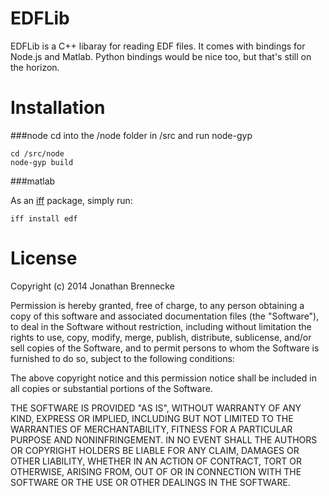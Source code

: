 EDFLib
======

EDFLib is a C++ libaray for reading EDF files. It comes with bindings for Node.js and Matlab.  Python bindings would be nice too, but that's still on the horizon.

Installation
=======

###node
cd into the /node folder in /src and run node-gyp

```
cd /src/node
node-gyp build

```

###matlab

As an [iff](http://www.elseiff.com/) package, simply run:

```
iff install edf
```


License
=======

Copyright (c) 2014 Jonathan Brennecke

Permission is hereby granted, free of charge, to any person obtaining a copy
of this software and associated documentation files (the "Software"), to deal
in the Software without restriction, including without limitation the rights
to use, copy, modify, merge, publish, distribute, sublicense, and/or sell
copies of the Software, and to permit persons to whom the Software is
furnished to do so, subject to the following conditions:

The above copyright notice and this permission notice shall be included in
all copies or substantial portions of the Software.

THE SOFTWARE IS PROVIDED "AS IS", WITHOUT WARRANTY OF ANY KIND, EXPRESS OR
IMPLIED, INCLUDING BUT NOT LIMITED TO THE WARRANTIES OF MERCHANTABILITY,
FITNESS FOR A PARTICULAR PURPOSE AND NONINFRINGEMENT. IN NO EVENT SHALL THE
AUTHORS OR COPYRIGHT HOLDERS BE LIABLE FOR ANY CLAIM, DAMAGES OR OTHER
LIABILITY, WHETHER IN AN ACTION OF CONTRACT, TORT OR OTHERWISE, ARISING FROM,
OUT OF OR IN CONNECTION WITH THE SOFTWARE OR THE USE OR OTHER DEALINGS IN
THE SOFTWARE.
